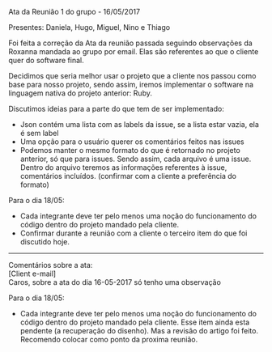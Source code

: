 Ata da Reunião 1 do grupo -  16/05/2017

Presentes: Daniela, Hugo, Miguel, Nino e Thiago

Foi feita a correção da Ata da reunião passada seguindo observações da Roxanna mandada ao grupo por email.
Elas são referentes ao que o cliente quer do software final.

Decidimos que seria melhor usar o projeto que a cliente nos passou como base para nosso projeto, sendo assim, iremos
implementar o software na linguagem nativa do projeto anterior: Ruby.

Discutimos ideias para a parte do que tem de ser implementado:
- Json contém uma lista com as labels da issue, se a lista estar vazia, ela é sem label
- Uma opção para o usuário querer os comentários feitos nas issues
- Podemos manter o mesmo formato do que é retornado no projeto anterior, só que para issues. Sendo assim, cada arquivo é uma issue. Dentro do arquivo teremos as informações referentes à issue, comentários incluídos. (confirmar com a cliente a preferência do formato)

Para o dia 18/05:
- Cada integrante deve ter pelo menos uma noção do funcionamento do código dentro do projeto mandado pela cliente.
- Confirmar durante a reunião com a cliente o terceiro item do que foi discutido hoje.

***

Comentários sobre a ata:  
[Client e-mail]  
Caros, sobre a ata do dia 16-05-2017 só tenho uma observação

Para o dia 18/05:
- Cada integrante deve ter pelo menos uma noção do funcionamento do código dentro do projeto mandado pela cliente.
  Esse item ainda esta pendente (a recuperação do disenho). Mas a revisão do artigo foi feito. Recomendo colocar como ponto da proxima reunião.

